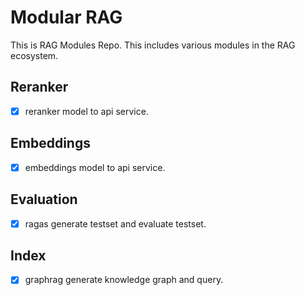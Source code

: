 # Modular RAG

This is RAG Modules Repo. This includes various modules in the RAG ecosystem.

## Reranker

- [x] reranker model to api service.

## Embeddings

- [x] embeddings model to api service.

## Evaluation

- [x] ragas generate testset and evaluate testset.

## Index

- [x] graphrag generate knowledge graph and query.
